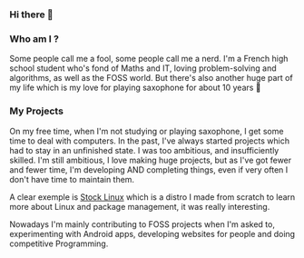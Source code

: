 ### Hi there 👋

<!--
**Skythrew/Skythrew** is a ✨ _special_ ✨ repository because its `README.md` (this file) appears on your GitHub profile.

Here are some ideas to get you started:

- 🔭 I’m currently working on ...
- 🌱 I’m currently learning ...
- 👯 I’m looking to collaborate on ...
- 🤔 I’m looking for help with ...
- 💬 Ask me about ...
- 📫 How to reach me: ...
- 😄 Pronouns: ...
- ⚡ Fun fact: ...
-->
### Who am I ?

Some people call me a fool, some people call me a nerd. I'm a French high school student who's fond of Maths and IT, loving problem-solving and algorithms, as well as the FOSS world.
But there's also another huge part of my life which is my love for playing saxophone for about 10 years 🎷

### My Projects

On my free time, when I'm not studying or playing saxophone, I get some time to deal with computers.
In the past, I've always started projects which had to stay in an unfinished state. I was too ambitious, and insufficiently skilled.
I'm still ambitious, I love making huge projects, but as I've got fewer and fewer time, I'm developing AND completing things, even if very often I don't have time to maintain them.

A clear exemple is [Stock Linux](https://github.com/stock-linux) which is a distro I made from scratch to learn more about Linux and package management, it was really interesting.

Nowadays I'm mainly contributing to FOSS projects when I'm asked to, experimenting with Android apps, developing websites for people and doing competitive Programming.